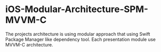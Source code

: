 # iOS-Modular-Architecture-SPM-MVVM-C
The projects architecture is using modular approach that using Swift Package Manager like dependency tool. Each presentation module use MVVM-C architecture.
